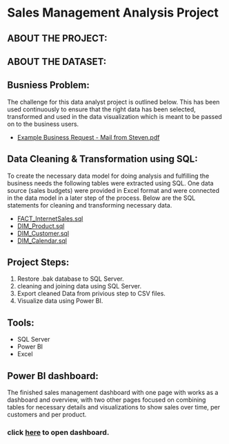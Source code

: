 # Sales Management Analysis Project

## ABOUT THE PROJECT:

## ABOUT THE DATASET:

## Busniess Problem:
The challenge for this data analyst project is outlined below. This has been used continuously to ensure that the right data has been selected, transformed and used in the data visualization which is meant to be passed on to the business users.
* [Example Business Request - Mail from Steven.pdf](https://github.com/elsayed100/sales-management-analysis-project/blob/main/Business%20Model/Example%20Business%20Request%20-%20Mail%20from%20Steven.pdf)

## Data Cleaning & Transformation using SQL:
To create the necessary data model for doing analysis and fulfilling the business needs the following tables were extracted using SQL.
One data source (sales budgets) were provided in Excel format and were connected in the data model in a later step of the process.
Below are the SQL statements for cleaning and transforming necessary data.
* [FACT_InternetSales.sql](https://github.com/elsayed100/sales-management-analysis-project/blob/main/SQL%20Script/FACT_InternetSales.sql)
* [DIM_Product.sql](https://github.com/elsayed100/sales-management-analysis-project/blob/main/SQL%20Script/DIM_Product.sql)
* [DIM_Customer.sql](https://github.com/elsayed100/sales-management-analysis-project/blob/main/SQL%20Script/DIM_Customer.sql)
* [DIM_Calendar.sql](https://github.com/elsayed100/sales-management-analysis-project/blob/main/SQL%20Script/DIM_Calendar.sql)



## Project Steps:
1. Restore .bak database to SQL Server.
2. cleaning and joining data using SQL Server.
3. Export cleaned Data from privious step to CSV files.
4. Visualize data using Power BI.

## Tools:
* SQL Server
* Power BI
* Excel

## Power BI dashboard:
The finished sales management dashboard with one page with works as a dashboard and overview, with two other pages focused on combining tables for necessary details and visualizations to show sales over time, per customers and per product.

### click [here](https://app.powerbi.com/view?r=eyJrIjoiMjEyN2ZjOTctZjIyOC00MDczLTk1OTEtOTg5NTZlYzRkZjQ2IiwidCI6ImQzMTdiNDI0LWY4NDktNDk1Ni04NzIwLTAyZWNjOWIyNjJhYiJ9&pageName=ReportSection) to open dashboard.


